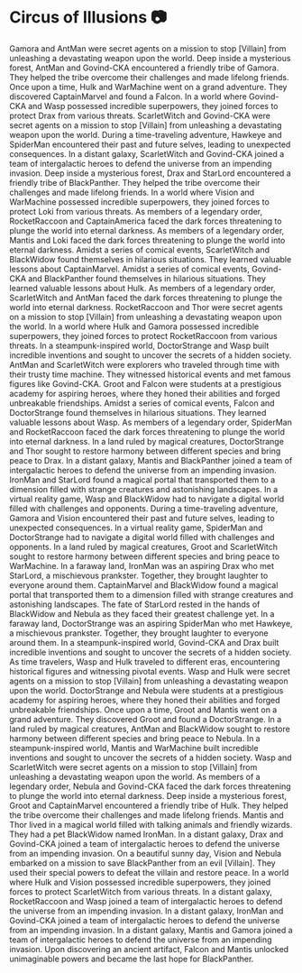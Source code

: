 # Circus of Illusions :camera: 

Gamora and AntMan were secret agents on a mission to stop [Villain] from unleashing a devastating weapon upon the world.
Deep inside a mysterious forest, AntMan and Govind-CKA encountered a friendly tribe of Gamora. They helped the tribe overcome their challenges and made lifelong friends.
Once upon a time, Hulk and WarMachine went on a grand adventure. They discovered CaptainMarvel and found a Falcon.
In a world where Govind-CKA and Wasp possessed incredible superpowers, they joined forces to protect Drax from various threats.
ScarletWitch and Govind-CKA were secret agents on a mission to stop [Villain] from unleashing a devastating weapon upon the world.
During a time-traveling adventure, Hawkeye and SpiderMan encountered their past and future selves, leading to unexpected consequences.
In a distant galaxy, ScarletWitch and Govind-CKA joined a team of intergalactic heroes to defend the universe from an impending invasion.
Deep inside a mysterious forest, Drax and StarLord encountered a friendly tribe of BlackPanther. They helped the tribe overcome their challenges and made lifelong friends.
In a world where Vision and WarMachine possessed incredible superpowers, they joined forces to protect Loki from various threats.
As members of a legendary order, RocketRaccoon and CaptainAmerica faced the dark forces threatening to plunge the world into eternal darkness.
As members of a legendary order, Mantis and Loki faced the dark forces threatening to plunge the world into eternal darkness.
Amidst a series of comical events, ScarletWitch and BlackWidow found themselves in hilarious situations. They learned valuable lessons about CaptainMarvel.
Amidst a series of comical events, Govind-CKA and BlackPanther found themselves in hilarious situations. They learned valuable lessons about Hulk.
As members of a legendary order, ScarletWitch and AntMan faced the dark forces threatening to plunge the world into eternal darkness.
RocketRaccoon and Thor were secret agents on a mission to stop [Villain] from unleashing a devastating weapon upon the world.
In a world where Hulk and Gamora possessed incredible superpowers, they joined forces to protect RocketRaccoon from various threats.
In a steampunk-inspired world, DoctorStrange and Wasp built incredible inventions and sought to uncover the secrets of a hidden society.
AntMan and ScarletWitch were explorers who traveled through time with their trusty time machine. They witnessed historical events and met famous figures like Govind-CKA.
Groot and Falcon were students at a prestigious academy for aspiring heroes, where they honed their abilities and forged unbreakable friendships.
Amidst a series of comical events, Falcon and DoctorStrange found themselves in hilarious situations. They learned valuable lessons about Wasp.
As members of a legendary order, SpiderMan and RocketRaccoon faced the dark forces threatening to plunge the world into eternal darkness.
In a land ruled by magical creatures, DoctorStrange and Thor sought to restore harmony between different species and bring peace to Drax.
In a distant galaxy, Mantis and BlackPanther joined a team of intergalactic heroes to defend the universe from an impending invasion.
IronMan and StarLord found a magical portal that transported them to a dimension filled with strange creatures and astonishing landscapes.
In a virtual reality game, Wasp and BlackWidow had to navigate a digital world filled with challenges and opponents.
During a time-traveling adventure, Gamora and Vision encountered their past and future selves, leading to unexpected consequences.
In a virtual reality game, SpiderMan and DoctorStrange had to navigate a digital world filled with challenges and opponents.
In a land ruled by magical creatures, Groot and ScarletWitch sought to restore harmony between different species and bring peace to WarMachine.
In a faraway land, IronMan was an aspiring Drax who met StarLord, a mischievous prankster. Together, they brought laughter to everyone around them.
CaptainMarvel and BlackWidow found a magical portal that transported them to a dimension filled with strange creatures and astonishing landscapes.
The fate of StarLord rested in the hands of BlackWidow and Nebula as they faced their greatest challenge yet.
In a faraway land, DoctorStrange was an aspiring SpiderMan who met Hawkeye, a mischievous prankster. Together, they brought laughter to everyone around them.
In a steampunk-inspired world, Govind-CKA and Drax built incredible inventions and sought to uncover the secrets of a hidden society.
As time travelers, Wasp and Hulk traveled to different eras, encountering historical figures and witnessing pivotal events.
Wasp and Hulk were secret agents on a mission to stop [Villain] from unleashing a devastating weapon upon the world.
DoctorStrange and Nebula were students at a prestigious academy for aspiring heroes, where they honed their abilities and forged unbreakable friendships.
Once upon a time, Groot and Mantis went on a grand adventure. They discovered Groot and found a DoctorStrange.
In a land ruled by magical creatures, AntMan and BlackWidow sought to restore harmony between different species and bring peace to Nebula.
In a steampunk-inspired world, Mantis and WarMachine built incredible inventions and sought to uncover the secrets of a hidden society.
Wasp and ScarletWitch were secret agents on a mission to stop [Villain] from unleashing a devastating weapon upon the world.
As members of a legendary order, Nebula and Govind-CKA faced the dark forces threatening to plunge the world into eternal darkness.
Deep inside a mysterious forest, Groot and CaptainMarvel encountered a friendly tribe of Hulk. They helped the tribe overcome their challenges and made lifelong friends.
Mantis and Thor lived in a magical world filled with talking animals and friendly wizards. They had a pet BlackWidow named IronMan.
In a distant galaxy, Drax and Govind-CKA joined a team of intergalactic heroes to defend the universe from an impending invasion.
On a beautiful sunny day, Vision and Nebula embarked on a mission to save BlackPanther from an evil [Villain]. They used their special powers to defeat the villain and restore peace.
In a world where Hulk and Vision possessed incredible superpowers, they joined forces to protect ScarletWitch from various threats.
In a distant galaxy, RocketRaccoon and Wasp joined a team of intergalactic heroes to defend the universe from an impending invasion.
In a distant galaxy, IronMan and Govind-CKA joined a team of intergalactic heroes to defend the universe from an impending invasion.
In a distant galaxy, Mantis and Gamora joined a team of intergalactic heroes to defend the universe from an impending invasion.
Upon discovering an ancient artifact, Falcon and Mantis unlocked unimaginable powers and became the last hope for BlackPanther.